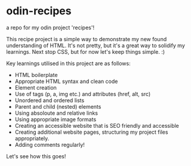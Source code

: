# odin-recipes
a repo for my odin project 'recipes'!

This recipe project is a simple way to demonstrate my new found understanding of HTML. It's not pretty, but it's a great way to solidify my learnings. Next stop CSS, but for now let's keep things simple. :) 

Key learnings utilised in this project are as follows:
- HTML boilerplate 
- Appropriate HTML syntax and clean code
- Element creation
- Use of tags (p, a, img etc.) and attributes (href, alt, src) 
- Unordered and ordered lists 
- Parent and child (nested) elements 
- Using absoloute and relative links 
- Using appropriate image formats
- Creating an accessible website that is SEO friendly and accessible
- Creating additional website pages, structuring my project files appropriately.
- Adding comments regularly!

Let's see how this goes! 

